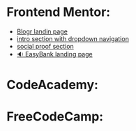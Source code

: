 # Frontend Mentor:
  - [Blogr landin page](https://github.com/RenatoDourad0/Courses/tree/master/frontend_mentor/blogr-landing-page-main)
  - [intro section with dropdown navigation](https://github.com/RenatoDourad0/Courses/tree/master/frontend_mentor/intro-section-with-dropdown-navigation-main)
  - [social proof section](https://github.com/RenatoDourad0/Courses/tree/master/frontend_mentor/social-proof-section-master)
  - [:sound: EasyBank landing page](https://github.com/RenatoDourad0/Courses/tree/master/frontend_mentor/easybank-landing-page-master)

# CodeAcademy:

# FreeCodeCamp:
